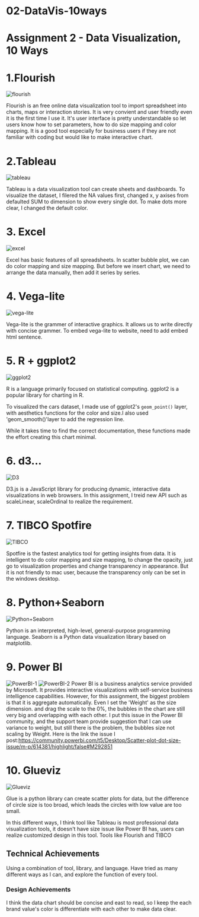# 02-DataVis-10ways

Assignment 2 - Data Visualization, 10 Ways  
===

# 1.Flourish

![flourish](img/Flourish.png)

Flourish is an free online data visualization tool to import spreadsheet into charts, maps or interaction stories. It is very convient and user friendly even it is the first time I use it. It's user interface is pretty understandable so let users know how to set parameters, how to do size mapping and color mapping. It is a good tool especially for business users if they are not familiar with coding but would like to make interactive chart.


# 2.Tableau

![tableau](img/Tableau.png)

Tableau is a data visualization tool can create sheets and dashboards. To visualize the dataset, I filered the NA values first, changed x, y axises from defaulted SUM to dimension to show every single dot. To make dots more clear, I changed the default color.

# 3. Excel
![excel](img/Excel.png)

Excel has basic features of all spreadsheets. In scatter bubble plot, we can do color mapping and size mapping. But before we insert chart, we need to arrange the data manually, then add it series by series. 

# 4. Vega-lite
![vega-lite](img/Vega-lite.png)

Vega-lite is the grammer of interactive graphics. It allows us to write directly with concise grammer. To embed vega-lite to website, need to add embed html sentence.

# 5. R + ggplot2

![ggplot2](img/R+ggplot2.png)

R is a language primarily focused on statistical computing.
ggplot2 is a popular library for charting in R.

To visualized the cars dataset, I made use of ggplot2's `geom_point()` layer, with aesthetics functions for the color and size.I also used 'geom_smooth()'layer to add the regression line.

While it takes time to find the correct documentation, these functions made the effort creating this chart minimal.


# 6. d3...

![D3](img/D3.png)

D3.js is a JavaScript library for producing dynamic, interactive data visualizations in web browsers. In this assignment, I treid new API such as scaleLinear, scaleOrdinal to realize the requirement.

# 7. TIBCO Spotfire

![TIBCO](img/TIBCO.png)

Spotfire is the fastest analytics tool for getting insights from data. It is intelligent to do color mapping and size mapping, to change the opacity, just go to visualization properties and change transparency in appearance. But it is not friendly to mac user, because the transparency only can be set in the windows desktop.

# 8. Python+Seaborn

![Python+Seaborn](img/Python+Seaborn.png)

Python is an interpreted, high-level, general-purpose programming language. Seaborn is a Python data visualization library based on matplotlib.


# 9. Power BI

![PowerBI-1](img/PowerBI-1.png)
![PowerBI-2](img/PowerBI-2.png)
Power BI is a business analytics service provided by Microsoft. It provides interactive visualizations with self-service business intelligence capabilities. However, for this assignment, the biggest problem is that it is aggregate automatically. Even I set the 'Weight' as the size dimension. and drag the scale to the 0%, the bubbles in the chart are still very big and overlapping with each other. I put this issue in the Power BI community, and the support team provide suggestion that I can use variance to weight, but still there is the problem, the bubbles size not scaling by Weight. Here is the link the issue I post:https://community.powerbi.com/t5/Desktop/Scatter-plot-dot-size-issue/m-p/614381/highlight/false#M292851


# 10. Glueviz

![Glueviz](img/Glueviz.png)

Glue is a python library can create scatter plots for data, but the difference of circle size is too broad, which leads the circles with low value are too small.

In this different ways, I think tool like Tableau is most professional data visualization tools, it doesn't have size issue like Power BI has, users can realize customized design in this tool. Tools like Flourish and TIBCO 
## Technical Achievements
Using a combination of tool, library, and language. Have tried as many different ways as I can, and explore the function of every tool.

### Design Achievements
I think the data chart should be concise and east to read, so I keep the each brand value's color is differentiate with each other to make data clear.
